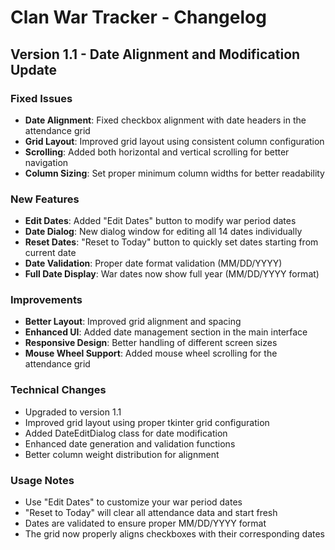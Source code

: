 # Clan War Tracker - Changelog

## Version 1.1 - Date Alignment and Modification Update

### Fixed Issues
- **Date Alignment**: Fixed checkbox alignment with date headers in the attendance grid
- **Grid Layout**: Improved grid layout using consistent column configuration
- **Scrolling**: Added both horizontal and vertical scrolling for better navigation
- **Column Sizing**: Set proper minimum column widths for better readability

### New Features
- **Edit Dates**: Added "Edit Dates" button to modify war period dates
- **Date Dialog**: New dialog window for editing all 14 dates individually
- **Reset Dates**: "Reset to Today" button to quickly set dates starting from current date
- **Date Validation**: Proper date format validation (MM/DD/YYYY)
- **Full Date Display**: War dates now show full year (MM/DD/YYYY format)

### Improvements
- **Better Layout**: Improved grid alignment and spacing
- **Enhanced UI**: Added date management section in the main interface
- **Responsive Design**: Better handling of different screen sizes
- **Mouse Wheel Support**: Added mouse wheel scrolling for the attendance grid

### Technical Changes
- Upgraded to version 1.1
- Improved grid layout using proper tkinter grid configuration
- Added DateEditDialog class for date modification
- Enhanced date generation and validation functions
- Better column weight distribution for alignment

### Usage Notes
- Use "Edit Dates" to customize your war period dates
- "Reset to Today" will clear all attendance data and start fresh
- Dates are validated to ensure proper MM/DD/YYYY format
- The grid now properly aligns checkboxes with their corresponding dates

